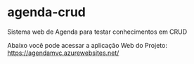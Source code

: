# agenda-crud

Sistema web de Agenda para testar conhecimentos em CRUD

Abaixo você pode acessar a aplicação Web do Projeto:
https://agendamvc.azurewebsites.net/
